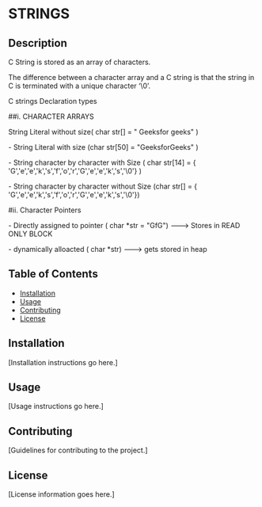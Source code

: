# STRINGS

## Description
<p align="left">C String is stored as an array of characters.
<p align="left">The difference between a character array and a C string is that the string in C is terminated with a unique character ‘\0’.
<p align="left">C strings Declaration types 
  <p align="left"> ##i. CHARACTER ARRAYS 
    <p align="left"> String Literal without size( char str[] = " Geeksfor geeks" )
  <p align="mid">                      - String Literal with size (char str[50] = "GeeksforGeeks" )
   <p align="mid">                     - String character  by character with Size ( char str[14] = { 'G','e','e','k','s','f','o','r','G','e','e','k','s','\0'} )
   <p align="mid">                     - String character  by character without  Size (char str[] = { 'G','e','e','k','s','f','o','r','G','e','e','k','s','\0'})
    <p align="left">#ii. Character Pointers
      <p align="left">- Directly assigned to pointer ( char *str  =  "GfG") ---> Stores in READ ONLY BLOCK 
      <p align="mid">                     -  dynamically alloacted ( char *str) ---> gets stored in heap 


## Table of Contents

- [Installation](#installation)
- [Usage](#usage)
- [Contributing](#contributing)
- [License](#license)

## Installation

[Installation instructions go here.]

## Usage

[Usage instructions go here.]

## Contributing

[Guidelines for contributing to the project.]

## License

[License information goes here.]
